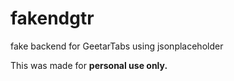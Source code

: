 # fakendgtr
fake backend for GeetarTabs using jsonplaceholder

This was made for <b>personal use only.</b>
